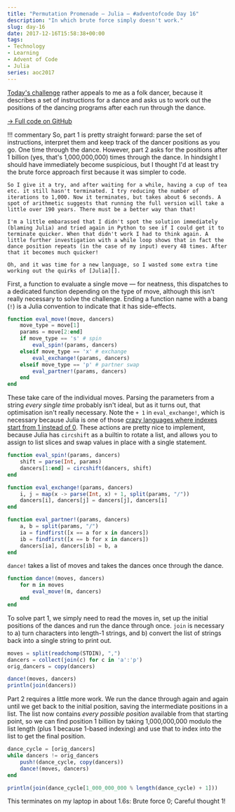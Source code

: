 ```yaml
---
title: "Permutation Promenade — Julia — #adventofcode Day 16"
description: "In which brute force simply doesn't work."
slug: day-16
date: 2017-12-16T15:58:38+00:00
tags:
- Technology
- Learning
- Advent of Code
- Julia
series: aoc2017
---
```


[Today's challenge](http://adventofcode.com/2017/day/16) rather appeals to me as a folk dancer, because it describes a set of instructions for a dance and asks us to work out the positions of the dancing programs after each run through the dance.

[→ Full code on GitHub](https://github.com/jezcope/aoc2017/blob/master/16-permutation-promenade.jl)

!!! commentary
    So, part 1 is pretty straight forward: parse the set of instructions, interpret them and keep track of the dancer positions as you go. One time through the dance. However, part 2 asks for the positions after 1 billion (yes, that's 1,000,000,000) times through the dance. In hindsight I should have immediately become suspicious, but I thought I'd at least try the brute force approach first because it was simpler to code.
    
    So I give it a try, and after waiting for a while, having a cup of tea etc. it still hasn't terminated. I try reducing the number of iterations to 1,000. Now it terminates, but takes about 6 seconds. A spot of arithmetic suggests that running the full version will take a little over 190 years. There must be a better way than that!
    
    I'm a little embarassed that I didn't spot the solution immediately (blaming Julia) and tried again in Python to see if I could get it to terminate quicker. When that didn't work I had to think again. A little further investigation with a while loop shows that in fact the dance position repeats (in the case of my input) every 48 times. After that it becomes much quicker!
    
    Oh, and it was time for a new language, so I wasted some extra time working out the quirks of [Julia][].

[Julia]: https://julialang.org/

First, a function to evaluate a single move — for neatness, this dispatches to a dedicated function depending on the type of move, although this isn't really necessary to solve the challenge. Ending a function name with a bang (`!`) is a Julia convention to indicate that it has side-effects.

```julia
function eval_move!(move, dancers)
    move_type = move[1]
    params = move[2:end]
    if move_type == 's' # spin
        eval_spin!(params, dancers)
    elseif move_type == 'x' # exchange
        eval_exchange!(params, dancers)
    elseif move_type == 'p' # partner swap
        eval_partner!(params, dancers)
    end
end
```

These take care of the individual moves. Parsing the parameters from a string *every single time* probably isn't ideal, but as it turns out, that optimisation isn't really necessary. Note the `+ 1` in `eval_exchange!`, which is necessary because Julia is one of those [crazy languages where indexes start from 1 instead of 0][array indexing]. These actions are pretty nice to implement, because Julia has `circshift` as a builtin to rotate a list, and allows you to assign to list slices and swap values in place with a single statement.

```julia
function eval_spin!(params, dancers)
    shift = parse(Int, params)
    dancers[1:end] = circshift(dancers, shift)
end

function eval_exchange!(params, dancers)
    i, j = map(x -> parse(Int, x) + 1, split(params, "/"))
    dancers[i], dancers[j] = dancers[j], dancers[i]
end

function eval_partner!(params, dancers)
    a, b = split(params, "/")
    ia = findfirst([x == a for x in dancers])
    ib = findfirst([x == b for x in dancers])
    dancers[ia], dancers[ib] = b, a
end
```

`dance!` takes a list of moves and takes the dances once through the dance.

```julia
function dance!(moves, dancers)
    for m in moves
        eval_move!(m, dancers)
    end
end
```

To solve part 1, we simply need to read the moves in, set up the initial positions of the dances and run the dance through once. `join` is necessary to a) turn characters into length-1 strings, and b) convert the list of strings back into a single string to print out.

```julia
moves = split(readchomp(STDIN), ",")
dancers = collect(join(c) for c in 'a':'p')
orig_dancers = copy(dancers)

dance!(moves, dancers)
println(join(dancers))
```

Part 2 requires a little more work. We run the dance through again and again until we get back to the initial position, saving the intermediate positions in a list. The list now contains *every possible position* available from that starting point, so we can find position 1 billion by taking 1,000,000,000 modulo the list length (plus 1 because 1-based indexing) and use that to index into the list to get the final position.

```julia
dance_cycle = [orig_dancers]
while dancers != orig_dancers
    push!(dance_cycle, copy(dancers))
    dance!(moves, dancers)
end

println(join(dance_cycle[1_000_000_000 % length(dance_cycle) + 1]))
```

This terminates on my laptop in about 1.6s: Brute force 0; Careful thought 1!

[array indexing]: https://en.wikipedia.org/wiki/Comparison_of_programming_languages_(array)#Array_system_cross-reference_list

